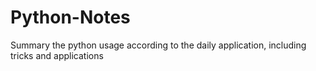 # Python-Notes
Summary the python usage according to the daily application, including tricks and applications 
